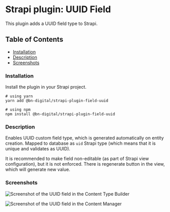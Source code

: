 # Strapi plugin: UUID Field

This plugin adds a UUID field type to Strapi.

## Table of Contents

- [Installation](#installation)
- [Description](#description)
- [Screenshots](#screenshots)

### Installation

Install the plugin in your Strapi project.

```shell
# using yarn
yarn add @bn-digital/strapi-plugin-field-uuid

# using npm
npm install @bn-digital/strapi-plugin-field-uuid
```

### Description

Enables UUID custom field type, which is generated automatically on entity creation. Mapped to database as `uid` Strapi type (which means that it is unique and validates as UUID).

It is recommended to make field non-editable (as part of Strapi view configuration), but it is not enforced. There is regenerate button in the view, which will generate new value.

### Screenshots

![Screenshot of the UUID field in the Content Type Builder](https://raw.githubusercontent.com/bn-digital/strapi/packages/strapi-plugin-field-uuid/latest/screenshots/add-custom-field.png)

![Screenshot of the UUID field in the Content Manager](https://raw.githubusercontent.com/bn-digital/strapi/packages/strapi-plugin-field-uuid/latest/screenshots/edit-content.png)
